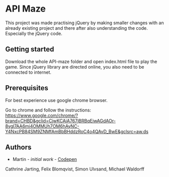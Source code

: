# API Maze

This project was made practising jQuery by making smaller changes with an already existing project and there after also understanding the code. Especially the jQuery code.

## Getting started

Download the whole API-maze folder and open index.html file to play the game. Since jQuery library are directed online, you also need to be connected to internet.

## Prerequisites

For best experience use google chrome browser. 

Go to chrome and follow the instructions: https://www.google.com/chrome/?brand=CHBD&gclid=CjwKCAiA767jBRBqEiwAGdAOr-8vgl7AA6mi4OMMUh7OM6hAyNC-Y4NxcPB84SM9ZNMfAmBbBHddzRoC4o4QAvD_BwE&gclsrc=aw.ds

## Authors

* Martin - *initial work* - [Codepen](https://codepen.io/TheCodeDepository/pen/jKBaoN)

Cathrine Jarting, Felix Blomqvist, Simon Ulvsand, Michael Waldorff
